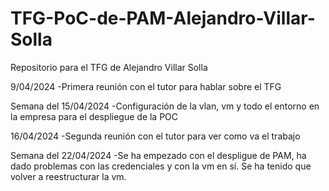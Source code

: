 # TFG-PoC-de-PAM-Alejandro-Villar-Solla
Repositorio para el TFG de Alejandro Villar Solla

9/04/2024
-Primera reunión con el tutor para hablar sobre el TFG

Semana del 15/04/2024
-Configuración de la vlan, vm y todo el entorno en la empresa para el despliegue de la POC

16/04/2024
-Segunda reunión con el tutor para ver como va el trabajo

Semana del 22/04/2024
-Se ha empezado con el despligue de PAM, ha dado problemas con las credenciales y con la vm en sí. Se ha tenido que volver a reestructurar la vm.
